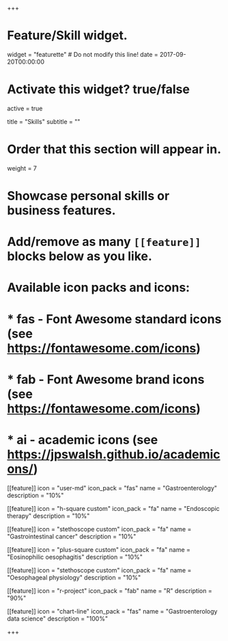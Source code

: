 +++
# Feature/Skill widget.
widget = "featurette"  # Do not modify this line!
date = 2017-09-20T00:00:00

# Activate this widget? true/false
active = true

title = "Skills"
subtitle = ""

# Order that this section will appear in.
weight = 7

# Showcase personal skills or business features.
# 
# Add/remove as many `[[feature]]` blocks below as you like.
# 
# Available icon packs and icons:
# * fas - Font Awesome standard icons (see https://fontawesome.com/icons)
# * fab - Font Awesome brand icons (see https://fontawesome.com/icons)
# * ai - academic icons (see https://jpswalsh.github.io/academicons/)

[[feature]]
  icon = "user-md"
  icon_pack = "fas"
  name = "Gastroenterology"
  description = "10%"
  
[[feature]]
  icon = "h-square custom"
  icon_pack = "fa"
  name = "Endoscopic therapy"
  description = "10%"
  
[[feature]]
  icon = "stethoscope custom"
  icon_pack = "fa"
  name = "Gastrointestinal cancer"
  description = "10%"
  
[[feature]]
  icon = "plus-square custom"
  icon_pack = "fa"
  name = "Eosinophilic oesophagitis"
  description = "10%"
  
[[feature]]
  icon = "stethoscope custom"
  icon_pack = "fa"
  name = "Oesophageal physiology"
  description = "10%"
  
[[feature]]
  icon = "r-project"
  icon_pack = "fab"
  name = "R"
  description = "90%"
  
[[feature]]
  icon = "chart-line"
  icon_pack = "fas"
  name = "Gastroenterology data science"
  description = "100%"  
  

+++
